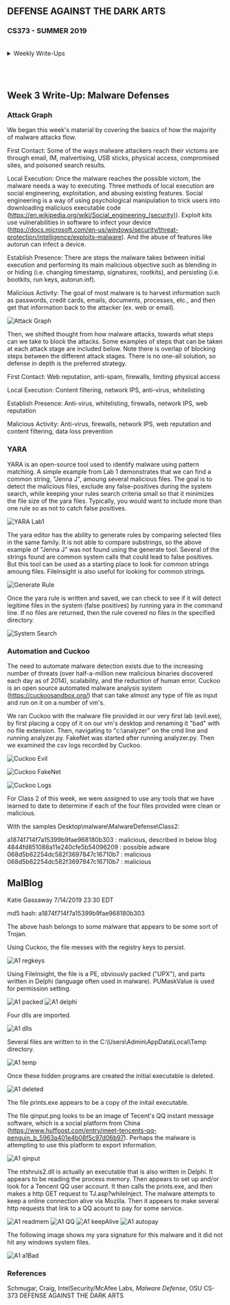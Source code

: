 ## DEFENSE AGAINST THE DARK ARTS
### CS373 - SUMMER 2019
<br>
<details><summary>Weekly Write-Ups</summary><br>
<a href="index.md">Week 2: Advanced Forensics</a>
</details>

<br><br>
## Week 3 Write-Up:  Malware Defenses

### Attack Graph
We began this week's material by covering the basics of how the majority of malware attacks flow.

First Contact:  Some of the ways malware attackers reach their victoms are through email, IM, malvertising, USB sticks, physical access, compromised sites, and poisoned search results. 

Local Execution: Once the malware reaches the possible victom, the malware needs a way to executing. Three methods of local execution are social engineering, exploitation, and abusing existing features. Social engineering is a way of using psychological manipulation to trick users into downloading maliciuos executable code (https://en.wikipedia.org/wiki/Social_engineering_(security)). Exploit kits use vulnerabilities in software to infect your device (https://docs.microsoft.com/en-us/windows/security/threat-protection/intelligence/exploits-malware). And the abuse of features like autorun can infect a device.

Establish Presence: There are steps the malware takes between initial execution and performing its main malicious objective such as blending in or hiding (i.e. changing timestamp, signatures, rootkits), and persisting (i.e. bootkits, run keys, autorun.inf).

Malicious Activity: The goal of most malware is to harvest information such as passwords, credit cards, emails, documents, processes, etc., and then get that information back to the attacker (ex. web or email).

![Attack Graph](attackGraph.JPG)
<br>

Then, we shifted thought from how malware attacks, towards what steps can we take to block the attacks. Some examples of steps that can be taken at each attack stage are included below. Note there is overlap of blocking steps between the different attack stages. There is no one-all solution, so defense in depth is the preferred strategy.

First Contact: Web reputation, anti-spam, firewalls, limiting physical access

Local Execution: Content filtering, network IPS, anti-virus, whitelisting

Establish Presence: Anti-virus, whitelisting, firewalls, network IPS, web reputation

Malicious Activity: Anti-virus, firewalls, network IPS, web reputation and content filtering, data loss prevention
<br>

### YARA

YARA is an open-source tool used to identify malware using pattern matching. A simple example from Lab 1 demonstrates that we can find a common string, "Jenna J", amoung several malicious files. The goal is to detect the malicious files, exclude any false-positives during the system search, while keeping your rules search criteria small so that it minimizes the file size of the yara files. Typically, you would want to include more than one rule so as not to catch false positives.

![YARA Lab1](findJenna.JPG)

The yara editor has the ability to generate rules by comparing selected files in the same family. It is not able to compare substrings, so the above example of "Jenna J" was not found using the generate tool. Several of the strings found are common system calls that could lead to false positives. But this tool can be used as a starting place to look for common strings amoung files. FileInsight is also useful for looking for common strings.

![Generate Rule](generateRule.JPG)

Once the yara rule is written and saved, we can check to see if it will detect legitime files in the system (false positives) by running yara in the command line. If no files are returned, then the rule covered no files in the specified directory.

![System Search](systemSearch.JPG)

### Automation and Cuckoo

The need to automate malware detection exists due to the increasing number of threats (over half-a-million new malicious binaries discovered each day as of 2014), scalability, and the reduction of human error. Cuckoo is an open source automated malware analysis system (https://cuckoosandbox.org/) that can take almost any type of file as input and run on it on a number of vm's. 

We ran Cuckoo with the malware file provided in our very first lab (evil.exe), by first placing a copy of it on our vm's desktop and renaming it "bad" with no file extension. Then, navigating to "c:\analyzer" on the cmd line and running analyzer.py. FakeNet was started after running analyzer.py. Then we examined the csv logs recorded by Cuckoo.

![Cuckoo Evil](cuckooEvil2.JPG)

![Cuckoo FakeNet](cuckooEvil3.JPG)

![Cuckoo Logs](cuckooEvil5csv.JPG)

For Class 2 of this week, we were assigned to use any tools that we have learned to date to determine if each of the four files provided were clean or malicious.

With the samples Desktop\malware\MalwareDefense\Class2:

a1874f714f7a15399b9fae968180b303 : malicious, described in below blog
4844fd851088a11e240cfe5b54096209 : possible adware
068d5b62254dc582f3697847c16710b7 : malicious
068d5b62254dc582f3697847c16710b7 : malicious
<br>

## MalBlog
Katie Gassaway
7/14/2019 23:30 EDT

md5 hash: a1874f714f7a15399b9fae968180b303

The above hash belongs to some malware that appears to be some sort of Trojan.

Using Cuckoo, the file messes with the registry keys to persist.

![A1 regkeys](A1_regkeys.JPG)
<br>

Using FileInsight, the file is a PE, obviously packed ("UPX"), and parts written in Delphi (language often used in malware). PUMaskValue is used for permission setting. 

![A1 packed](A1_packed.JPG)
![A1 delphi](A1_delphi_pumask.JPG)
<br>

Four dlls are imported.

![A1 dlls](A1_dlls.JPG)
<br>

Several files are written to in the C:\Users\Admin\AppData\Local\Temp directory. 

![A1 temp](A1_temp.JPG)
<br>

Once these hidden programs are created the initial executable is deleted.

![A1 deleted](A1_deleted.JPG)
<br>

The file prints.exe appears to be a copy of the initail executable.

The file qinput.png looks to be an image of Tecent's QQ instant message software, which is a social platform from China (https://www.huffpost.com/entry/meet-tencents-qq-penguin_b_5963a401e4b08f5c97d06b97). Perhaps the malware is attempting to use this platform to export information.

![A1 qinput](A1_qinput.png)
<br>

The ntshruis2.dll is actually an executable that is also written in Delphi. It appears to be reading the process memory. Then appears to set up and/or look for a Tencent QQ user account. It then calls the prints.exe, and then makes a http GET request to TJ.asp?whileInject. The malware attempts to keep a online connection alive via Mozilla. Then it appears to make several http requests that  link to a QQ acount to pay for some service.

![A1 readmem](A1_readMem.JPG)
![A1 QQ](A1_QQ.JPG)
![A1 keepAlive](A1_keepAlive.JPG)
![A1 autopay](A1_autopay.JPG)
<br>

The following image shows my yara signature for this malware and it did not hit any windows system files.

![A1 a1Bad](a1Badyara.JPG)
<br>

### References
Schmugar, Craig, IntelSecurity/McAfee Labs, *Malware Defense*, OSU CS-373 DEFENSE AGAINST THE DARK ARTS

